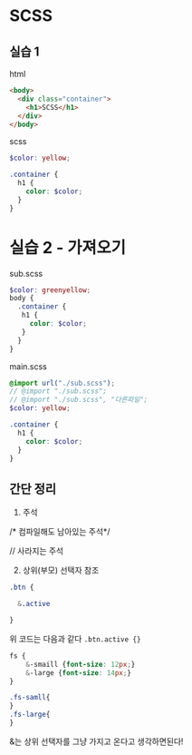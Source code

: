 # SCSS

## 실습 1 
html 
```html 
<body>
  <div class="container">
    <h1>SCSS</h1>
  </div>
</body>
```

scss
```scss
$color: yellow;

.container {
  h1 {
    color: $color;
  }
}
```

# 실습  2 - 가져오기 
sub.scss
```scss
$color: greenyellow;
body {
  .container {
   h1 {
     color: $color;
   } 
  }
}
```

main.scss
```scss
@import url("./sub.scss");
// @import "./sub.scss";
// @import "./sub.scss", "다른파일";
$color: yellow;

.container {
  h1 {
    color: $color;
  }
}
```

## 간단 정리 

1. 주석 

/* 컴파일해도 남아있는 주석*/

// 사라지는 주석

2. 상위(부모) 선택자 참조 

```scss
.btn {

  &.active

}
```

위 코드는 다음과 같다 `.btn.active {}`

```scss
fs {
	&-smaill {font-size: 12px;}
    &-large {font-size: 14px;}
}

.fs-samll{
}
.fs-large{
}
```

&는 상위 선택자를 그냥 가지고 온다고 생각하면된다!

